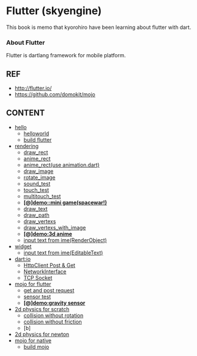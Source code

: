 # Flutter (skyengine)

This book is memo that kyorohiro have been learning about flutter with dart. 

### About Flutter

Flutter is dartlang framework for mobile platform.


## REF
* http://flutter.io/
* https://github.com/domokit/mojo

## CONTENT

* [hello](doc/hello/README.md)
  * [helloworld](hello/doc/README.md)
  * [build flutter](build_flutter/README.md)
* [rendering](doc/rendering/README.md)
  * [draw_rect](draw_rect/doc/README.md)
  * [anime_rect](anime_rect/doc/README.md)
  * [anime_rect(use animation.dart)](anime_rect_1/doc/README.md)
  * [draw_image](draw_image/doc/README.md)
  * [rotate_image](rotate_image/doc/README.md)
  * [sound_test](sound_test/doc/README.md)
  * [touch_test](touch_event/doc/README.md)
  * [multitouch_test](multitouch_event/doc/README.md)
  * [**[@]demo::mini game(spacewar!)**](spacewar/doc/README.md)
  * [draw_text](draw_text/doc/README.md)
  * [draw_path](draw_path/doc/README.md)
  * [draw_vertexs](draw_vertices/doc/README.md)
  * [draw_vertexs_with_image](draw_vertices_1/doc/README.md)
  * [**[@]demo:3d anime**](draw_vertices_demo/doc/README.md)
  * [input text from ime(RenderObject)](edit_text_1/doc/README.md)
* [widget](doc/widgets/README.md)
  * [input text from ime(EditableText)](edit_text/doc/README.md)
* [dart:io](doc/dartio/README.md)
  * [HttpClient Post & Get](dartio_test/doc/README.md)
  * [NetworkInterface](dartio_networkinterface/doc/README.md)
  * [TCP Socket](dartio_tcp/doc/README.md)
* [mojo for flutter](doc/mojo/README.md)
  * [get and post request](mojo_urlRequest/doc/README.md)
  * [sensor test](mojo_sensor/doc/README.md)
  * [**[@]demo:gravity sensor**](mojo_sensor_demo/doc/README.md)
* [2d physics for scratch](doc/physics2d/README.md)
  * [collision without rotation](ph_2d_boun_no_rot/doc/README.md)
  * [collision without friction](ph_2d_boun_no_friction/doc/README.md)
  * [b]
* [2d physics for newton](doc/physics2d_newton/README.md)
* [mojo for native](doc/mojo_native/README.md)
  * [build mojo](mojo_na_install/README.md)


